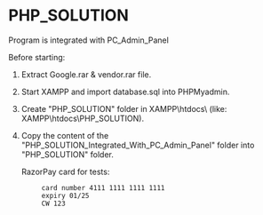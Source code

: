 # PHP_SOLUTION

Program is integrated with PC_Admin_Panel

Before starting:

1) Extract Google.rar & vendor.rar file.

2) Start XAMPP and import database.sql into PHPMyadmin.

3) Create "PHP_SOLUTION" folder in XAMPP\htdocs\ (like: XAMPP\htdocs\PHP_SOLUTION).

4) Copy the content of the "PHP_SOLUTION_Integrated_With_PC_Admin_Panel" folder into "PHP_SOLUTION" folder.


    RazorPay card for tests:

	        card number 4111 1111 1111 1111
	        expiry 01/25
	        CW 123

